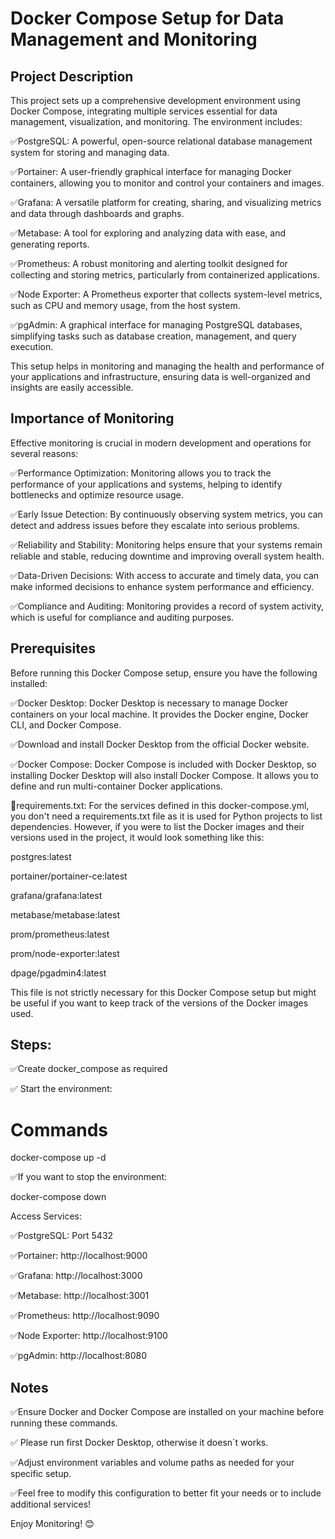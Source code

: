 # Docker Compose Setup for Data Management and Monitoring

## Project Description

This project sets up a comprehensive development environment using Docker Compose, integrating multiple services essential for data management, visualization, and monitoring. The environment includes:

✅PostgreSQL: A powerful, open-source relational database management system for storing and managing data.

✅Portainer: A user-friendly graphical interface for managing Docker containers, allowing you to monitor and control your containers and images.

✅Grafana: A versatile platform for creating, sharing, and visualizing metrics and data through dashboards and graphs.

✅Metabase: A tool for exploring and analyzing data with ease, and generating reports.

✅Prometheus: A robust monitoring and alerting toolkit designed for collecting and storing metrics, particularly from containerized applications.

✅Node Exporter: A Prometheus exporter that collects system-level metrics, such as CPU and memory usage, from the host system.

✅pgAdmin: A graphical interface for managing PostgreSQL databases, simplifying tasks such as database creation, management, and query execution.

This setup helps in monitoring and managing the health and performance of your applications and infrastructure, ensuring data is well-organized and insights are easily accessible.

## Importance of Monitoring

Effective monitoring is crucial in modern development and operations for several reasons:

✅Performance Optimization: Monitoring allows you to track the performance of your applications and systems, helping to identify bottlenecks and optimize resource usage.

✅Early Issue Detection: By continuously observing system metrics, you can detect and address issues before they escalate into serious problems.

✅Reliability and Stability: Monitoring helps ensure that your systems remain reliable and stable, reducing downtime and improving overall system health.

✅Data-Driven Decisions: With access to accurate and timely data, you can make informed decisions to enhance system performance and efficiency.

✅Compliance and Auditing: Monitoring provides a record of system activity, which is useful for compliance and auditing purposes.

## Prerequisites

Before running this Docker Compose setup, ensure you have the following installed:

✅Docker Desktop: Docker Desktop is necessary to manage Docker containers on your local machine. It provides the Docker engine, Docker CLI, and Docker Compose. 


✅Download and install Docker Desktop from the official Docker website.

✅Docker Compose: Docker Compose is included with Docker Desktop, so installing Docker Desktop will also install Docker Compose. It allows you to define and run multi-container Docker applications.

🤔requirements.txt: For the services defined in this docker-compose.yml, you don't need a requirements.txt file as it is used for Python projects to list dependencies. However, if you were to list the Docker images and their versions used in the project, it would look something like this:


postgres:latest

portainer/portainer-ce:latest

grafana/grafana:latest

metabase/metabase:latest

prom/prometheus:latest

prom/node-exporter:latest

dpage/pgadmin4:latest

This file is not strictly necessary for this Docker Compose setup but might be useful if you want to keep track of the versions of the Docker images used.

## Steps:

✅Create docker_compose as required

✅ Start the environment:

# Commands

docker-compose up -d

✅If you want to stop the environment:

docker-compose down

Access Services:

✅PostgreSQL: Port 5432

✅Portainer: http://localhost:9000

✅Grafana: http://localhost:3000

✅Metabase: http://localhost:3001

✅Prometheus: http://localhost:9090

✅Node Exporter: http://localhost:9100

✅pgAdmin: http://localhost:8080

## Notes

✅Ensure Docker and Docker Compose are installed on your machine before running these commands.

✅ Please run first Docker Desktop, otherwise it doesn´t works.

✅Adjust environment variables and volume paths as needed for your specific setup.

✅Feel free to modify this configuration to better fit your needs or to include additional services!

Enjoy Monitoring! 😊
